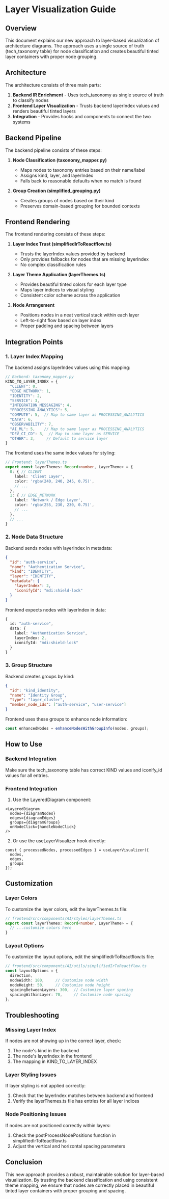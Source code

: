 # Layer Visualization Guide

## Overview

This document explains our new approach to layer-based visualization of architecture diagrams. The approach uses a single source of truth (tech_taxonomy table) for node classification and creates beautiful tinted layer containers with proper node grouping.

## Architecture

The architecture consists of three main parts:
1. **Backend IR Enrichment** - Uses tech_taxonomy as single source of truth to classify nodes
2. **Frontend Layer Visualization** - Trusts backend layerIndex values and renders beautiful tinted layers
3. **Integration** - Provides hooks and components to connect the two systems

## Backend Pipeline

The backend pipeline consists of these steps:

1. **Node Classification (taxonomy_mapper.py)**
   - Maps nodes to taxonomy entries based on their name/label
   - Assigns kind, layer, and layerIndex
   - Falls back to reasonable defaults when no match is found

2. **Group Creation (simplified_grouping.py)**
   - Creates groups of nodes based on their kind
   - Preserves domain-based grouping for bounded contexts

## Frontend Rendering

The frontend rendering consists of these steps:

1. **Layer Index Trust (simplifiedIrToReactflow.ts)**
   - Trusts the layerIndex values provided by backend
   - Only provides fallbacks for nodes that are missing layerIndex
   - No complex classification rules

2. **Layer Theme Application (layerThemes.ts)**
   - Provides beautiful tinted colors for each layer type
   - Maps layer indices to visual styling
   - Consistent color scheme across the application

3. **Node Arrangement**
   - Positions nodes in a neat vertical stack within each layer
   - Left-to-right flow based on layer index
   - Proper padding and spacing between layers

## Integration Points

### 1. Layer Index Mapping

The backend assigns layerIndex values using this mapping:

```typescript
// Backend: taxonomy_mapper.py
KIND_TO_LAYER_INDEX = {
  "CLIENT": 0,
  "EDGE_NETWORK": 1,
  "IDENTITY": 2,
  "SERVICE": 3,
  "INTEGRATION_MESSAGING": 4,
  "PROCESSING_ANALYTICS": 5,
  "COMPUTE": 5,  // Map to same layer as PROCESSING_ANALYTICS
  "DATA": 6,
  "OBSERVABILITY": 7,
  "AI_ML": 5,    // Map to same layer as PROCESSING_ANALYTICS
  "DEV_CI_CD": 3,  // Map to same layer as SERVICE
  "OTHER": 3,     // Default to service layer
}
```

The frontend uses the same index values for styling:

```typescript
// Frontend: layerThemes.ts
export const layerThemes: Record<number, LayerTheme> = {
  0: { // CLIENT
    label: 'Client Layer',
    color: 'rgba(240, 240, 245, 0.75)',
    // ...
  },
  1: { // EDGE_NETWORK
    label: 'Network / Edge Layer',
    color: 'rgba(255, 230, 230, 0.75)',
    // ...
  },
  // ...
}
```

### 2. Node Data Structure

Backend sends nodes with layerIndex in metadata:

```json
{
  "id": "auth-service",
  "name": "Authentication Service",
  "kind": "IDENTITY",
  "layer": "IDENTITY",
  "metadata": {
    "layerIndex": 2,
    "iconifyId": "mdi:shield-lock"
  }
}
```

Frontend expects nodes with layerIndex in data:

```typescript
{
  id: "auth-service",
  data: {
    label: "Authentication Service",
    layerIndex: 2,
    iconifyId: "mdi:shield-lock"
  }
}
```

### 3. Group Structure

Backend creates groups by kind:

```json
{
  "id": "kind_identity",
  "name": "Identity Group",
  "type": "layer_cluster",
  "member_node_ids": ["auth-service", "user-service"]
}
```

Frontend uses these groups to enhance node information:

```typescript
const enhancedNodes = enhanceNodesWithGroupInfo(nodes, groups);
```

## How to Use

### Backend Integration

Make sure the tech_taxonomy table has correct KIND values and iconify_id values for all entries.

### Frontend Integration

1. Use the LayeredDiagram component:

```tsx
<LayeredDiagram
  nodes={diagramNodes}
  edges={diagramEdges}
  groups={diagramGroups}
  onNodeClick={handleNodeClick}
/>
```

2. Or use the useLayerVisualizer hook directly:

```tsx
const { processedNodes, processedEdges } = useLayerVisualizer({
  nodes,
  edges,
  groups
});
```

## Customization

### Layer Colors

To customize the layer colors, edit the layerThemes.ts file:

```typescript
// frontend/src/components/AI/styles/layerThemes.ts
export const layerThemes: Record<number, LayerTheme> = {
  // ...customize colors here
}
```

### Layout Options

To customize the layout options, edit the simplifiedIrToReactflow.ts file:

```typescript
// frontend/src/components/AI/utils/simplifiedIrToReactflow.ts
const layoutOptions = {
  direction,
  nodeWidth: 180,     // Customize node width
  nodeHeight: 50,     // Customize node height
  spacingBetweenLayers: 300,  // Customize layer spacing
  spacingWithinLayer: 70,     // Customize node spacing
};
```

## Troubleshooting

### Missing Layer Index

If nodes are not showing up in the correct layer, check:

1. The node's kind in the backend
2. The node's layerIndex in the frontend
3. The mapping in KIND_TO_LAYER_INDEX

### Layer Styling Issues

If layer styling is not applied correctly:

1. Check that the layerIndex matches between backend and frontend
2. Verify the layerThemes.ts file has entries for all layer indices

### Node Positioning Issues

If nodes are not positioned correctly within layers:

1. Check the postProcessNodePositions function in simplifiedIrToReactflow.ts
2. Adjust the vertical and horizontal spacing parameters

## Conclusion

This new approach provides a robust, maintainable solution for layer-based visualization. By trusting the backend classification and using consistent theme mapping, we ensure that nodes are correctly placed in beautiful tinted layer containers with proper grouping and spacing. 